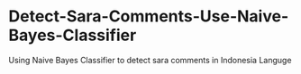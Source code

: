 # Detect-Sara-Comments-Use-Naive-Bayes-Classifier
Using Naive Bayes Classifier to detect sara comments in Indonesia Languge
